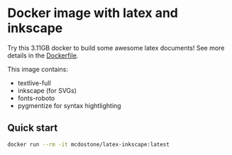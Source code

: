 # Docker image with latex and inkscape

Try this 3.11GB docker to build some awesome latex documents!
See more details in the [Dockerfile](https://github.com/Mcdostone/dockerfiles/blob/master/latex-inkscape/Dockerfile).

This image contains:
 - textlive-full
 - inkscape (for SVGs)
 - fonts-roboto
 - pygmentize for syntax hightlighting

## Quick start

```bash
docker run --rm -it mcdostone/latex-inkscape:latest
```